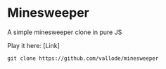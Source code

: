 # Minesweeper

A simple minesweeper clone in pure JS

Play it here: [Link]

`git clone https://github.com/vallode/minesweeper`
